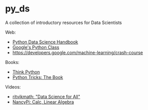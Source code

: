 # py_ds
A collection of introductory resources for Data Scientists

Web:
- [Python Data Science Handbook](https://jakevdp.github.io/PythonDataScienceHandbook/03.01-introducing-pandas-objects.html)
- [Google's Python Class](https://developers.google.com/edu/python/)
- https://developers.google.com/machine-learning/crash-course

Books:
- [Think Python](https://www.google.com/books/edition/Think_Python/mZwbCwAAQBAJ?hl=en&gbpv=1&printsec=frontcover)
- [Python Tricks: The Book](https://www.amazon.com/Python-Tricks-Buffet-Awesome-Features/dp/1775093301/ref=asc_df_1775093301/?tag=hyprod-20&linkCode=df0&hvadid=312118197030&hvpos=&hvnetw=g&hvrand=15533218533539680524&hvpone=&hvptwo=&hvqmt=&hvdev=c&hvdvcmdl=&hvlocint=&hvlocphy=9009939&hvtargid=pla-384124479094&psc=1)

Videos:
- [ritvikmath: "Data Science for All"](https://www.youtube.com/c/ritvikmath)
- [NancyPi: Calc, Linear Algebra](https://www.youtube.com/c/NancyPi/)
